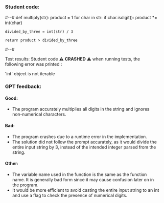 ### Student code: 

#--#
def multiply(str):
    product = 1
    for char in str:
        if char.isdigit():
            product *= int(char)
    
    divided_by_three = int(str) / 3
    
    return product > divided_by_three
#--#

 Test results: 
Student code :warning: **CRASHED** :warning: when running tests, the following error was printed : 

 'int' object is not iterable 



 ### GPT feedback: 

#### Good:
- The program accurately multiplies all digits in the string and ignores non-numerical characters.

#### Bad:
- The program crashes due to a runtime error in the implementation.
- The solution did not follow the prompt accurately, as it would divide the entire input string by 3, instead of the intended integer parsed from the string.

#### Other:
- The variable name used in the function is the same as the function name. It is generally bad form since it may cause confusion later on in the program.
- It would be more efficient to avoid casting the entire input string to an int and use a flag to check the presence of numerical digits.